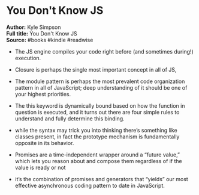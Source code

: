 # You Don't Know JS

**Author:** Kyle Simpson  
**Full title:** You Don't Know JS  
**Source:** #books #kindle #readwise

- The JS engine compiles your code right before (and sometimes during!) execution. 
   
- Closure is perhaps the single most important concept in all of JS, 
   
- The module pattern is perhaps the most prevalent code organization pattern in all of JavaScript; deep understanding of it should be one of your highest priorities. 
   
- The this keyword is dynamically bound based on how the function in question is executed, and it turns out there are four simple rules to understand and fully determine this binding. 
   
- while the syntax may trick you into thinking there’s something like classes present, in fact the prototype mechanism is fundamentally opposite in its behavior. 
   
- Promises are a time-independent wrapper around a “future value,” which lets you reason about and compose them regardless of if the value is ready or not 
   
- it’s the combination of promises and generators that “yields” our most effective asynchronous coding pattern to date in JavaScript. 
   
